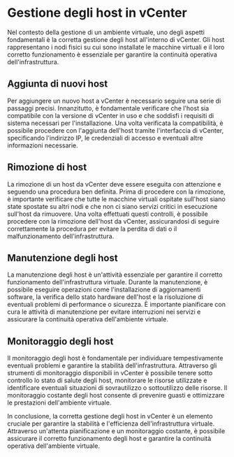 # Gestione degli host in vCenter

Nel contesto della gestione di un ambiente virtuale, uno degli aspetti fondamentali è la corretta gestione degli host all'interno di vCenter. Gli host rappresentano i nodi fisici su cui sono installate le macchine virtuali e il loro corretto funzionamento è essenziale per garantire la continuità operativa dell'infrastruttura.

## Aggiunta di nuovi host

Per aggiungere un nuovo host a vCenter è necessario seguire una serie di passaggi precisi. Innanzitutto, è fondamentale verificare che l'host sia compatibile con la versione di vCenter in uso e che soddisfi i requisiti di sistema necessari per l'installazione. Una volta verificata la compatibilità, è possibile procedere con l'aggiunta dell'host tramite l'interfaccia di vCenter, specificando l'indirizzo IP, le credenziali di accesso e eventuali altre informazioni necessarie.

## Rimozione di host

La rimozione di un host da vCenter deve essere eseguita con attenzione e seguendo una procedura ben definita. Prima di procedere con la rimozione, è importante verificare che tutte le macchine virtuali ospitate sull'host siano state spostate su altri nodi e che non ci siano servizi critici in esecuzione sull'host da rimuovere. Una volta effettuati questi controlli, è possibile procedere con la rimozione dell'host da vCenter, assicurandosi di seguire correttamente la procedura per evitare la perdita di dati o il malfunzionamento dell'infrastruttura.

## Manutenzione degli host

La manutenzione degli host è un'attività essenziale per garantire il corretto funzionamento dell'infrastruttura virtuale. Durante la manutenzione, è possibile eseguire operazioni come l'installazione di aggiornamenti software, la verifica dello stato hardware dell'host e la risoluzione di eventuali problemi di performance o sicurezza. È importante pianificare con cura le attività di manutenzione per evitare interruzioni nei servizi e assicurare la continuità operativa dell'ambiente virtuale.

## Monitoraggio degli host

Il monitoraggio degli host è fondamentale per individuare tempestivamente eventuali problemi e garantire la stabilità dell'infrastruttura. Attraverso gli strumenti di monitoraggio disponibili in vCenter è possibile tenere sotto controllo lo stato di salute degli host, monitorare le risorse utilizzate e identificare eventuali situazioni di sovrautilizzo o sottoutilizzo delle risorse. Il monitoraggio costante degli host consente di prevenire guasti e ottimizzare le prestazioni dell'ambiente virtuale.

In conclusione, la corretta gestione degli host in vCenter è un elemento cruciale per garantire la stabilità e l'efficienza dell'infrastruttura virtuale. Attraverso un'attenta pianificazione e un monitoraggio costante, è possibile assicurare il corretto funzionamento degli host e garantire la continuità operativa dell'ambiente virtuale.